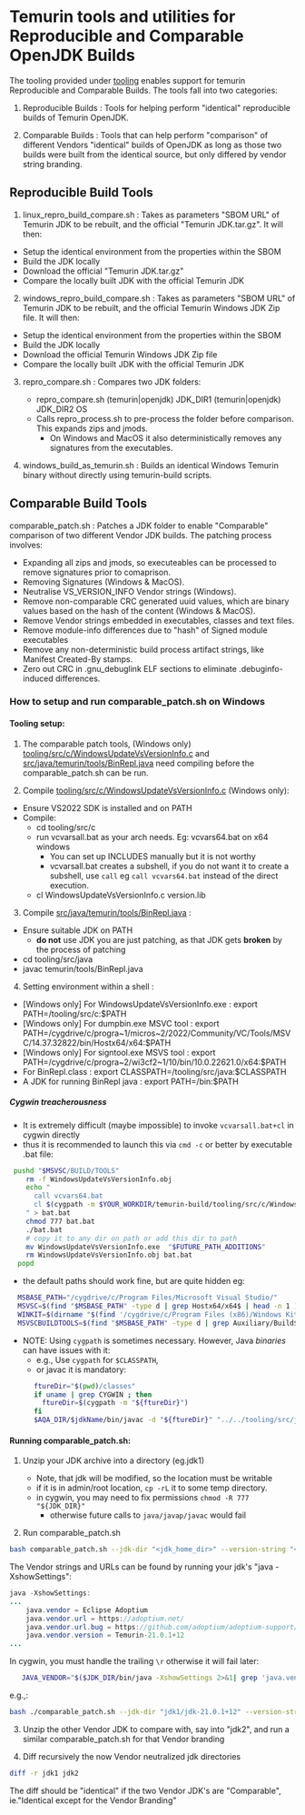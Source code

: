 <!-- textlint-disable terminology -->

# Temurin tools and utilities for Reproducible and Comparable OpenJDK Builds

The tooling provided under [tooling](https://github.com/adoptium/temurin-build/tree/master/tooling) enables
support for temurin Reproducible and Comparable Builds. The tools fall into two categories:

1. Reproducible Builds : Tools for helping perform "identical" reproducible builds of Temurin OpenJDK.

2. Comparable Builds : Tools that can help perform "comparison" of different Vendors "identical" builds of OpenJDK
as long as those two builds were built from the identical source, but only differed by vendor string branding.

## Reproducible Build Tools

1. linux_repro_build_compare.sh : Takes as parameters "SBOM URL" of Temurin JDK to be rebuilt, and the official "Temurin JDK.tar.gz".
It will then:

- Setup the identical environment from the properties within the SBOM
- Build the JDK locally
- Download the official "Temurin JDK.tar.gz"
- Compare the locally built JDK with the official Temurin JDK

2. windows_repro_build_compare.sh : Takes as parameters "SBOM URL" of Temurin JDK to be rebuilt, and the official Temurin Windows JDK Zip file.
It will then:

- Setup the identical environment from the properties within the SBOM
- Build the JDK locally
- Download the official Temurin Windows JDK Zip file
- Compare the locally built JDK with the official Temurin JDK

3. repro_compare.sh : Compares two JDK folders:

   - repro_compare.sh (temurin|openjdk) JDK_DIR1 (temurin|openjdk) JDK_DIR2 OS
   - Calls repro_process.sh to pre-process the folder before comparison. This expands zips and jmods.
     - On Windows and MacOS it also deterministically removes any signatures from the executables.

4. windows_build_as_temurin.sh : Builds an identical Windows Temurin binary without directly using temurin-build scripts.

## Comparable Build Tools

comparable_patch.sh : Patches a JDK folder to enable "Comparable" comparison of two different Vendor JDK builds.
The patching process involves:

- Expanding all zips and jmods, so executeables can be processed to remove signatures prior to comaprison.
- Removing Signatures (Windows & MacOS).
- Neutralise VS_VERSION_INFO Vendor strings (Windows).
- Remove non-comparable CRC generated uuid values, which are binary values based on the hash of the content (Windows & MacOS).
- Remove Vendor strings embedded in executables, classes and text files.
- Remove module-info differences due to "hash" of Signed module executables
- Remove any non-deterministic build process artifact strings, like Manifest Created-By stamps.
- Zero out CRC in .gnu_debuglink ELF sections to eliminate .debuginfo-induced differences.

### How to setup and run comparable_patch.sh on Windows

#### Tooling setup:

1. The comparable patch tools, (Windows only) [tooling/src/c/WindowsUpdateVsVersionInfo.c](https://github.com/adoptium/temurin-build/blob/master/tooling/src/c/WindowsUpdateVsVersionInfo.c) and
[src/java/temurin/tools/BinRepl.java](https://github.com/adoptium/temurin-build/blob/master/tooling/src/java/temurin/tools/BinRepl.java) need compiling
before the comparable_patch.sh can be run.

2. Compile [tooling/src/c/WindowsUpdateVsVersionInfo.c](https://github.com/adoptium/temurin-build/blob/master/tooling/src/c/WindowsUpdateVsVersionInfo.c) (Windows only):

- Ensure VS2022 SDK is installed and on PATH
- Compile:
  - cd tooling/src/c
  - run vcvarsall.bat as your arch needs. Eg: vcvars64.bat on x64 windows
    - You can set up INCLUDES manually but it is not worthy
    - vcvarsall.bat creates a subshell, if you do not want it to create a subshell, use `call` eg `call vcvars64.bat` instead of the direct execution.
  - cl WindowsUpdateVsVersionInfo.c version.lib

3. Compile [src/java/temurin/tools/BinRepl.java](https://github.com/adoptium/temurin-build/blob/master/tooling/src/java/temurin/tools/BinRepl.java) :

- Ensure suitable JDK on PATH
  - **do not** use JDK you are just patching, as that JDK gets **broken** by the process of patching
- cd tooling/src/java
- javac temurin/tools/BinRepl.java

4. Setting environment within a shell :

- [Windows only] For WindowsUpdateVsVersionInfo.exe : export PATH=<temurin-build>/tooling/src/c:$PATH
- [Windows only] For dumpbin.exe MSVC tool : export PATH=/cygdrive/c/progra\~1/micros\~2/2022/Community/VC/Tools/MSVC/14.37.32822/bin/Hostx64/x64:$PATH
- [Windows only] For signtool.exe MSVS tool : export PATH=/cygdrive/c/progra\~2/wi3cf2\~1/10/bin/10.0.22621.0/x64:$PATH
- For BinRepl.class : export CLASSPATH=<temurin-build>/tooling/src/java:$CLASSPATH
- A JDK for running BinRepl java : export PATH=<jdk>/bin:$PATH

##### Cygwin treacherousness

- It is extremely difficult (maybe impossible) to invoke `vcvarsall.bat+cl` in cygwin directly
- thus it is recommended to launch this via `cmd -c` or better by executable .bat file:

```bash
 pushd "$MSVSC/BUILD/TOOLS"
    rm -f WindowsUpdateVsVersionInfo.obj
    echo "
      call vcvars64.bat
      cl $(cygpath -m $YOUR_WORKDIR/temurin-build/tooling/src/c/WindowsUpdateVsVersionInfo.c) version.lib
    " > bat.bat
    chmod 777 bat.bat
    ./bat.bat
    # copy it to any dir on path or add this dir to path
    mv WindowsUpdateVsVersionInfo.exe  "$FUTURE_PATH_ADDITIONS"
    rm WindowsUpdateVsVersionInfo.obj bat.bat
  popd
```

- the default paths should work fine, but are quite hidden eg:

```bash
  MSBASE_PATH="/cygdrive/c/Program Files/Microsoft Visual Studio/"
  MSVSC=$(find "$MSBASE_PATH" -type d | grep Hostx64/x64$ | head -n 1 )
  WINKIT=$(dirname "$(find '/cygdrive/c/Program Files (x86)/Windows Kits' | grep  x64/signtool.exe$ | head -n 1)")
  MSVSCBUILDTOOLS=$(find "$MSBASE_PATH" -type d | grep Auxiliary/Build$ | head -n 1 )
```

- NOTE: Using `cygpath` is sometimes necessary. However, Java *binaries* can have issues with it:
  - e.g., Use `cygpath` for `$CLASSPATH`,
  - or javac it is mandatory:

```bash
      ftureDir="$(pwd)/classes"
      if uname | grep CYGWIN ; then
        ftureDir=$(cygpath -m "${ftureDir}")
      fi
      $AQA_DIR/$jdkName/bin/javac -d "${ftureDir}" "../../tooling/src/java/temurin/tools/BinRepl.java"
```

#### Running comparable_patch.sh:

1. Unzip your JDK archive into a directory (eg.jdk1)
   - Note, that jdk will be modified, so the location must be writable
   - if it is in admin/root location, `cp -rL` it to some temp directory.
   - in cygwin, you may need to fix permissions `chmod -R 777 "${JDK_DIR}"`
     - otherwise future calls to `java/javap/javac` would fail

2. Run comparable_patch.sh

```bash
bash comparable_patch.sh --jdk-dir "<jdk_home_dir>" --version-string "<version_str>" --vendor-name "<vendor_name>" --vendor_url "<vendor_url>" --vendor-bug-url "<vendor_bug_url>" --vendor-vm-bug-url "<vendor_vm_bug_url>" [--patch-vs-version-info]
```

The Vendor strings and URLs can be found by running your jdk's "java -XshowSettings":

```java
java -XshowSettings:
...
    java.vendor = Eclipse Adoptium
    java.vendor.url = https://adoptium.net/
    java.vendor.url.bug = https://github.com/adoptium/adoptium-support/issues
    java.vendor.version = Temurin-21.0.1+12
...
```

In cygwin, you must handle the trailing `\r` otherwise it will fail later:

```bash
   JAVA_VENDOR="$($JDK_DIR/bin/java -XshowSettings 2>&1| grep 'java.vendor = ' | sed 's/.* = //' | sed 's/\r.*//' )"
```

e.g.,:

```bash
bash ./comparable_patch.sh --jdk-dir "jdk1/jdk-21.0.1+12" --version-string "Temurin-21.0.1+12" --vendor-name "Eclipse Adoptium" --vendor_url "https://adoptium.net/" --vendor-bug-url "https://github.com/adoptium/adoptium-support/issues" --vendor-vm-bug-url "https://github.com/adoptium/adoptium-support/issues"
```

3. Unzip the other Vendor JDK to compare with, say into "jdk2", and run a similar comparable_patch.sh
for that Vendor branding

4. Diff recursively the now Vendor neutralized jdk directories

```bash
diff -r jdk1 jdk2
```

The diff should be "identical" if the two Vendor JDK's are "Comparable", ie."Identical except for the Vendor Branding"
